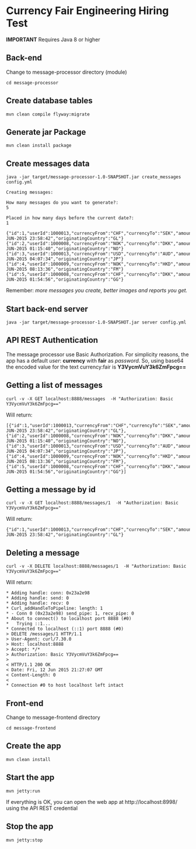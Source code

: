 Currency Fair Engineering Hiring Test
=====================================
**IMPORTANT**
Requires Java 8 or higher

Back-end
--------
Change to message-processor directory (module)
```
cd message-processor
```
Create database tables
----------------------
```
mvn clean compile flyway:migrate
```

Generate jar Package
-------------------------
```
mvn clean install package
```

Create messages data
---------------------

```
java -jar target/message-processor-1.0-SNAPSHOT.jar create_messages config.yml

Creating messages:

How many messages do you want to generate?:
5

Placed in how many days before the current date?:
1

{"id":1,"userId":1000013,"currencyFrom":"CHF","currencyTo":"SEK","amountSell":1027.87,"amountBuy":1594.73,"rate":0.62,"timePlaced":"10-JUN-2015 23:58:42","originatingCountry":"GL"}
{"id":2,"userId":1000008,"currencyFrom":"NOK","currencyTo":"DKK","amountSell":1346.05,"amountBuy":1985.05,"rate":0.63,"timePlaced":"11-JUN-2015 01:15:40","originatingCountry":"NO"}
{"id":3,"userId":1000013,"currencyFrom":"USD","currencyTo":"AUD","amountSell":1174.14,"amountBuy":1622.72,"rate":0.51,"timePlaced":"11-JUN-2015 04:07:34","originatingCountry":"JP"}
{"id":4,"userId":1000009,"currencyFrom":"NOK","currencyTo":"HKD","amountSell":1629.95,"amountBuy":1545.34,"rate":0.69,"timePlaced":"11-JUN-2015 08:13:36","originatingCountry":"FM"}
{"id":5,"userId":1000008,"currencyFrom":"CHF","currencyTo":"DKK","amountSell":1965.60,"amountBuy":1094.23,"rate":0.54,"timePlaced":"11-JUN-2015 01:54:56","originatingCountry":"GG"}

```
Remember: *more messages you create, better images and reports you get.*

Start back-end server
-------------------------
```
java -jar target/message-processor-1.0-SNAPSHOT.jar server config.yml 
```


API REST Authentication
------------------------
The message processor use Basic Authorization. For simplicity reasons, the app has a default *user*: **currency** with **fair** as *password*. So, using base64 the encoded value for the text currency:fair is **Y3VycmVuY3k6ZmFpcg==**

Getting a list of messages
------------------------------------

```
curl -v -X GET localhost:8888/messages  -H "Authorization: Basic Y3VycmVuY3k6ZmFpcg=="
```
Will return:

```
[{"id":1,"userId":1000013,"currencyFrom":"CHF","currencyTo":"SEK","amountSell":1027.87,"amountBuy":1594.73,"rate":0.62,"timePlaced":"10-JUN-2015 23:58:42","originatingCountry":"GL"},
{"id":2,"userId":1000008,"currencyFrom":"NOK","currencyTo":"DKK","amountSell":1346.05,"amountBuy":1985.05,"rate":0.63,"timePlaced":"11-JUN-2015 01:15:40","originatingCountry":"NO"},
{"id":3,"userId":1000013,"currencyFrom":"USD","currencyTo":"AUD","amountSell":1174.14,"amountBuy":1622.72,"rate":0.51,"timePlaced":"11-JUN-2015 04:07:34","originatingCountry":"JP"},
{"id":4,"userId":1000009,"currencyFrom":"NOK","currencyTo":"HKD","amountSell":1629.95,"amountBuy":1545.34,"rate":0.69,"timePlaced":"11-JUN-2015 08:13:36","originatingCountry":"FM"},
{"id":5,"userId":1000008,"currencyFrom":"CHF","currencyTo":"DKK","amountSell":1965.60,"amountBuy":1094.23,"rate":0.54,"timePlaced":"11-JUN-2015 01:54:56","originatingCountry":"GG"}]
```

Getting a message by id
---------------------------

```
curl -v -X GET localhost:8888/messages/1  -H "Authorization: Basic Y3VycmVuY3k6ZmFpcg=="
```

Will return:

```
{"id":1,"userId":1000013,"currencyFrom":"CHF","currencyTo":"SEK","amountSell":1027.87,"amountBuy":1594.73,"rate":0.62,"timePlaced":"10-JUN-2015 23:58:42","originatingCountry":"GL"}
```

Deleting a message
-----------------------

```
curl -v -X DELETE localhost:8888/messages/1  -H "Authorization: Basic Y3VycmVuY3k6ZmFpcg=="
```

Will return:

```
* Adding handle: conn: 0x23a2e98
* Adding handle: send: 0
* Adding handle: recv: 0
* Curl_addHandleToPipeline: length: 1
* - Conn 0 (0x23a2e98) send_pipe: 1, recv_pipe: 0
* About to connect() to localhost port 8888 (#0)
*   Trying ::1...
* Connected to localhost (::1) port 8888 (#0)
> DELETE /messages/1 HTTP/1.1
> User-Agent: curl/7.30.0
> Host: localhost:8888
> Accept: */*
> Authorization: Basic Y3VycmVuY3k6ZmFpcg==
>
< HTTP/1.1 200 OK
< Date: Fri, 12 Jun 2015 21:27:07 GMT
< Content-Length: 0
<
* Connection #0 to host localhost left intact
```

Front-end
---------
Change to message-frontend directory 
```
cd message-frontend
```

Create the app
----------------------
```
mvn clean install
```

Start the app
-------------------------
```
mvn jetty:run
```
If everything is OK, you can open the web app at http://localhost:8998/ using the API REST credential

Stop the app
-------------------------
```
mvn jetty:stop
```